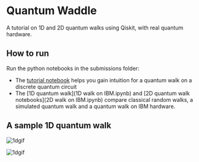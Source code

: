 # Quantum Waddle

A tutorial on 1D and 2D quantum walks using Qiskit, with real quantum hardware.

## How to run

Run the python notebooks in the submissions folder:

- The [tutorial notebook](Tutorial.ipynb) helps you gain intuition for a quantum walk on a discrete quantum circuit
- The [1D quantum walk](1D walk on IBM.ipynb) and [2D quantum walk notebooks](2D walk on IBM.ipynb) compare classical random walks, a simulated quantum walk and a quantum walk on IBM hardware.

## A sample 1D quantum walk 
![1dgif](https://i.imgur.com/xxKeFPo.gif)

![1dgif](https://i.imgur.com/EHRxeyr.gif)
